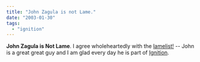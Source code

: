 ```yaml
---
title: "John Zagula is not Lame."
date: "2003-01-30"
tags: 
  - "ignition"
---
```


**John Zagula is Not Lame**. I agree wholeheartedly with the [lamelist!](http://www.lamelist.com/index.php?p=216) -- John is a great great guy and I am glad every day he is part of [Ignition](http://www.ignitionpartners.com).
